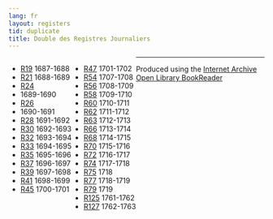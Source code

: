 ```yaml
---
lang: fr
layout: registers
tid: duplicate
title: Double des Registres Journaliers
---
```


<ul style="float:left;">
<li><a href="http://hyperstudio.mit.edu/cfrp/flip_books/R19/index.html" target="bookreader">R19</a> 1687-1688</li>
<li><a href="http://hyperstudio.mit.edu/cfrp/flip_books/R21/index.html" target="bookreader">R21</a> 1688-1689</li>
<li><a href="http://hyperstudio.mit.edu/cfrp/flip_books/R24/index.html" target="bookreader">R24</a></li>
<li>1689-1690</li>
<li><a href="http://hyperstudio.mit.edu/cfrp/flip_books/R26/index.html" target="bookreader">R26</a></li>
<li>1690-1691</li>
<li><a href="http://hyperstudio.mit.edu/cfrp/flip_books/R28/index.html" target="bookreader">R28</a> 1691-1692</li>
<li><a href="http://hyperstudio.mit.edu/cfrp/flip_books/R30/index.html" target="bookreader">R30</a> 1692-1693</li>
<li><a href="http://hyperstudio.mit.edu/cfrp/flip_books/R32/index.html" target="bookreader">R32</a> 1693-1694</li>
<li><a href="http://hyperstudio.mit.edu/cfrp/flip_books/R33/index.html" target="bookreader">R33</a> 1694-1695</li>
<li><a href="http://hyperstudio.mit.edu/cfrp/flip_books/R35/index.html" target="bookreader">R35</a> 1695-1696</li>
<li><a href="http://hyperstudio.mit.edu/cfrp/flip_books/R37/index.html" target="bookreader">R37</a> 1696-1697</li>
<li><a href="http://hyperstudio.mit.edu/cfrp/flip_books/R39/index.html" target="bookreader">R39</a> 1697-1698</li>
<li><a href="http://hyperstudio.mit.edu/cfrp/flip_books/R41/index.html" target="bookreader">R41</a> 1698-1699</li>
<li><a href="http://hyperstudio.mit.edu/cfrp/flip_books/R45/index.html" target="bookreader">R45</a> 1700-1701</li>
</ul>

<ul style="float:left;">
<li><a href="http://hyperstudio.mit.edu/cfrp/flip_books/R47/index.html" target="bookreader">R47</a> 1701-1702</li>
<li><a href="http://hyperstudio.mit.edu/cfrp/flip_books/R54/index.html" target="bookreader">R54</a> 1707-1708</li>
<li><a href="http://hyperstudio.mit.edu/cfrp/flip_books/R56/index.html" target="bookreader">R56</a> 1708-1709</li>
<li><a href="http://hyperstudio.mit.edu/cfrp/flip_books/R58/index.html" target="bookreader">R58</a> 1709-1710</li>
<li><a href="http://hyperstudio.mit.edu/cfrp/flip_books/R60/index.html" target="bookreader">R60</a> 1710-1711</li>
<li><a href="http://hyperstudio.mit.edu/cfrp/flip_books/R62/index.html" target="bookreader">R62</a> 1711-1712</li>
<li><a href="http://hyperstudio.mit.edu/cfrp/flip_books/R63/index.html" target="bookreader">R63</a> 1712-1713</li>
<li><a href="http://hyperstudio.mit.edu/cfrp/flip_books/R66/index.html" target="bookreader">R66</a> 1713-1714</li>
<li><a href="http://hyperstudio.mit.edu/cfrp/flip_books/R68/index.html" target="bookreader">R68</a> 1714-1715</li>
<li><a href="http://hyperstudio.mit.edu/cfrp/flip_books/R70/index.html" target="bookreader">R70</a> 1715-1716</li>
<li><a href="http://hyperstudio.mit.edu/cfrp/flip_books/R72/index.html" target="bookreader">R72</a> 1716-1717</li>
<li><a href="http://hyperstudio.mit.edu/cfrp/flip_books/R74/index.html" target="bookreader">R74</a> 1717-1718</li>
<li><a href="http://hyperstudio.mit.edu/cfrp/flip_books/R75/index.html" target="bookreader">R75</a> 1718</li>
<li><a href="http://hyperstudio.mit.edu/cfrp/flip_books/R77/index.html" target="bookreader">R77</a> 1718-1719</li>
<li><a href="http://hyperstudio.mit.edu/cfrp/flip_books/R79/index.html" target="bookreader">R79</a> 1719</li>
<li><a href="http://hyperstudio.mit.edu/cfrp/flip_books/R125/index.html" target="bookreader">R125</a> 1761-1762</li>
<li><a href="http://hyperstudio.mit.edu/cfrp/flip_books/R127/index.html" target="bookreader">R127</a> 1762-1763</li>
</ul>

<hr>

<p>
Produced using the <a href="http://internetarchive.org/" target="_blank">Internet Archive</a> <a href="http://openlibrary.org/dev/docs/bookreader" target="_blank">Open Library BookReader</a>
</p>
